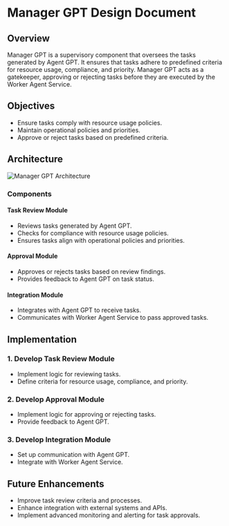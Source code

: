 # Manager GPT Design Document

## Overview

Manager GPT is a supervisory component that oversees the tasks generated by Agent GPT. It ensures that tasks adhere to predefined criteria for resource usage, compliance, and priority. Manager GPT acts as a gatekeeper, approving or rejecting tasks before they are executed by the Worker Agent Service.

## Objectives

- Ensure tasks comply with resource usage policies.
- Maintain operational policies and priorities.
- Approve or reject tasks based on predefined criteria.

## Architecture

![Manager GPT Architecture](manager_gpt_architecture.png)

### Components

#### Task Review Module
- Reviews tasks generated by Agent GPT.
- Checks for compliance with resource usage policies.
- Ensures tasks align with operational policies and priorities.

#### Approval Module
- Approves or rejects tasks based on review findings.
- Provides feedback to Agent GPT on task status.

#### Integration Module
- Integrates with Agent GPT to receive tasks.
- Communicates with Worker Agent Service to pass approved tasks.

## Implementation

### 1. Develop Task Review Module
- Implement logic for reviewing tasks.
- Define criteria for resource usage, compliance, and priority.

### 2. Develop Approval Module
- Implement logic for approving or rejecting tasks.
- Provide feedback to Agent GPT.

### 3. Develop Integration Module
- Set up communication with Agent GPT.
- Integrate with Worker Agent Service.

## Future Enhancements

- Improve task review criteria and processes.
- Enhance integration with external systems and APIs.
- Implement advanced monitoring and alerting for task approvals.
